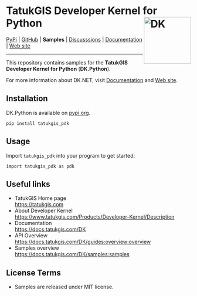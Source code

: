 # TatukGIS Developer Kernel for Python <img align="right" width="128" height="128" alt="DK" src="https://docs.tatukgis.com/DK/_media/dk_logo.png">

[PyPi](https://pypi.org/project/tatukgis-pdk/) | [GitHub](https://github.com/TatukGIScom/DK.Python) | **Samples** | [Discusssions](https://github.com/TatukGIScom/DK.Python/discussions) | [Documentation](https://docs.tatukgis.com/DK) | [Web site](https://www.tatukgis.com)

---

This repository contains samples for the **TatukGIS Developer Kernel for Python** (**DK.Python**).

For more information about DK.NET, visit [Documentation](https://docs.tatukgis.com/dk) and [Web site](https://www.tatukgis.com).

## Installation
DK.Python is available on [pypi.org](https://pypi.org/project/tatukgis-pdk/).

    pip install tatukgis_pdk
    
## Usage
Import `tatukgis_pdk` into your program to get started:

    import tatukgis_pdk as pdk
  
## Useful links
- TatukGIS Home page<br>https://tatukgis.com
- About Developer Kernel<br>https://www.tatukgis.com/Products/Developer-Kernel/Description
- Documentation<br>https://docs.tatukgis.com/DK
- API Overview<br>https://docs.tatukgis.com/DK/guides:overview:overview
- Samples overview<br>https://docs.tatukgis.com/DK/samples:samples

## License Terms

- Samples are released under MIT license.
